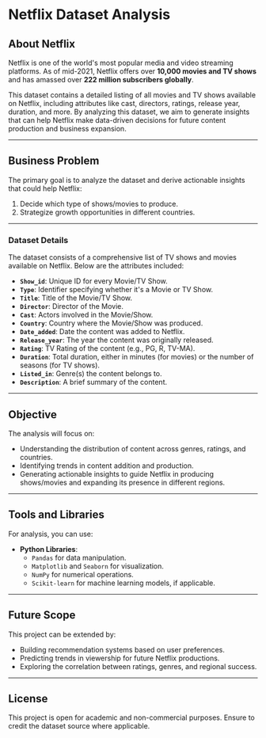 # Netflix Dataset Analysis

## About Netflix
Netflix is one of the world's most popular media and video streaming platforms. As of mid-2021, Netflix offers over **10,000 movies and TV shows** and has amassed over **222 million subscribers globally**.  

This dataset contains a detailed listing of all movies and TV shows available on Netflix, including attributes like cast, directors, ratings, release year, duration, and more. By analyzing this dataset, we aim to generate insights that can help Netflix make data-driven decisions for future content production and business expansion.

---

## Business Problem
The primary goal is to analyze the dataset and derive actionable insights that could help Netflix:
1. Decide which type of shows/movies to produce.
2. Strategize growth opportunities in different countries.

---

### **Dataset Details**
The dataset consists of a comprehensive list of TV shows and movies available on Netflix. Below are the attributes included:

- **`Show_id`**: Unique ID for every Movie/TV Show.
- **`Type`**: Identifier specifying whether it's a Movie or TV Show.
- **`Title`**: Title of the Movie/TV Show.
- **`Director`**: Director of the Movie.
- **`Cast`**: Actors involved in the Movie/Show.
- **`Country`**: Country where the Movie/Show was produced.
- **`Date_added`**: Date the content was added to Netflix.
- **`Release_year`**: The year the content was originally released.
- **`Rating`**: TV Rating of the content (e.g., PG, R, TV-MA).
- **`Duration`**: Total duration, either in minutes (for movies) or the number of seasons (for TV shows).
- **`Listed_in`**: Genre(s) the content belongs to.
- **`Description`**: A brief summary of the content.

---

## Objective
The analysis will focus on:
- Understanding the distribution of content across genres, ratings, and countries.
- Identifying trends in content addition and production.
- Generating actionable insights to guide Netflix in producing shows/movies and expanding its presence in different regions.

---

## Tools and Libraries
For analysis, you can use:
- **Python Libraries**:
  - `Pandas` for data manipulation.
  - `Matplotlib` and `Seaborn` for visualization.
  - `NumPy` for numerical operations.
  - `Scikit-learn` for machine learning models, if applicable.

---

## Future Scope
This project can be extended by:
- Building recommendation systems based on user preferences.
- Predicting trends in viewership for future Netflix productions.
- Exploring the correlation between ratings, genres, and regional success.

---

## License
This project is open for academic and non-commercial purposes. Ensure to credit the dataset source where applicable.

